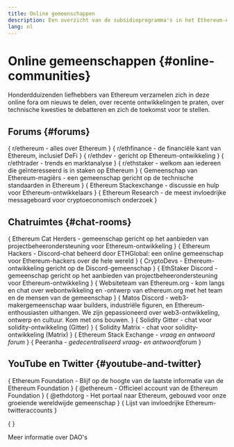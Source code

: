 ```yaml
---
title: Online gemeenschappen
description: Een overzicht van de subsidieprogramma's in het Ethereum-ecosysteem.
lang: nl
---
```


# Online gemeenschappen \{#online-communities}

Honderdduizenden liefhebbers van Ethereum verzamelen zich in deze online fora om nieuws te delen, over recente ontwikkelingen te praten, over technische kwesties te debatteren en zich de toekomst voor te stellen.

## Forums \{#forums}

{
<SocialListItem socialIcon="reddit"><Link to="https://www.reddit.com/r/ethereum">r/ethereum</Link> - alles over Ethereum</SocialListItem>
}
{
<SocialListItem socialIcon="reddit"><Link to="https://www.reddit.com/r/ethfinance/">r/ethfinance</Link> - de financiële kant van Ethereum, inclusief DeFi</SocialListItem>
}
{
<SocialListItem socialIcon="reddit"><Link to="https://www.reddit.com/r/ethdev/">r/ethdev</Link> - gericht op Ethereum-ontwikkeling</SocialListItem>
}
{
<SocialListItem socialIcon="reddit"><Link to="https://www.reddit.com/r/ethtrader/">r/ethtrader</Link> - trends en marktanalyse</SocialListItem>
}
{
<SocialListItem socialIcon="reddit"><Link to="https://www.reddit.com/r/ethstaker/">r/ethstaker</Link> - welkom aan iedereen die geïnteresseerd is in staken op Ethereum</SocialListItem>
}
{
<SocialListItem socialIcon="webpage"><Link to="https://ethereum-magicians.org">Gemeenschap van Ethereum-magiërs</Link> - een gemeenschap gericht op de technische standaarden in Ethereum</SocialListItem>
}
{
<SocialListItem socialIcon="stackExchange"><Link to="https://ethereum.stackexchange.com">Ethereum Stackexchange</Link> - discussie en hulp voor Ethereum-ontwikkelaars</SocialListItem>
}
{
<SocialListItem socialIcon="webpage"><Link to="https://ethresear.ch">Ethereum Research</Link> - de meest invloedrijke messageboard voor cryptoeconomisch onderzoek</SocialListItem>
}

## Chatruimtes \{#chat-rooms}

{
<SocialListItem socialIcon="discord"><Link to="https://discord.com/invite/Nz6rtfJ8Cu">Ethereum Cat Herders</Link> - gemeenschap gericht op het aanbieden van projectbeheerondersteuning voor Ethereum-ontwikkeling</SocialListItem>
}
{
<SocialListItem socialIcon="discord"><Link to="https://ethglobal.co/discord">Ethereum Hackers</Link> - Discord-chat beheerd door ETHGlobal: een online gemeenschap voor Ethereum-hackers over de hele wereld</SocialListItem>
}
{
<SocialListItem socialIcon="discord"><Link to="https://discord.gg/5W5tVb3">CryptoDevs</Link> - Ethereum-ontwikkeling gericht op de Discord-gemeenschap</SocialListItem>
}
{
<SocialListItem socialIcon="discord"><Link to="https://discord.gg/ethstaker">EthStaker Discord</Link> - gemeenschap gericht op het aanbieden van projectbeheerondersteuning voor Ethereum-ontwikkeling</SocialListItem>
}
{
<SocialListItem socialIcon="discord"><Link to="https://discord.gg/ethereum-org">Websiteteam van Ethereum.org</Link> - kom langs en chat over webontwikkeling en -ontwerp van ethereum.org met het team en de mensen van de gemeenschap</SocialListItem>
}
{
<SocialListItem socialIcon="discord"><Link to="https://discord.matos.club/">Matos Discord</Link> - web3-makergemeenschap waar builders, industriële figuren, en Ethereum-enthousiasten uithangen. We zijn gepassioneerd over web3-ontwikkeling, ontwerp en cultuur. Kom met ons bouwen.</SocialListItem>
}
{
<SocialListItem socialIcon="webpage"><Link to="https://gitter.im/ethereum/solidity">Solidity Gitter</Link> - chat voor solidity-ontwikkeling (Gitter)</SocialListItem>
}
{
<SocialListItem socialIcon="webpage"><Link to="https://matrix.to/#/#ethereum_solidity:gitter.im">Solidity Matrix</Link> - chat voor solidity-ontwikkeling (Matrix)</SocialListItem>
}
{
<SocialListItem socialIcon="webpage"><Link to="https://ethereum.stackexchange.com/">Ethereum Stack Exchange</Link> _- vraag en antwoord forum_</SocialListItem>
}
{
<SocialListItem socialIcon="webpage"><Link to="https://peeranha.io/">Peeranha</Link> _- gedecentraliseerd vraag- en antwoordforum_</SocialListItem>
}

## YouTube en Twitter \{#youtube-and-twitter}

{
<SocialListItem socialIcon="youtube"><Link to="https://www.youtube.com/c/EthereumFoundation">Ethereum Foundation</Link> - Blijf op de hoogte van de laatste informatie van de Ethereum Foundation</SocialListItem>
}
{
<SocialListItem socialIcon="twitter"><Link to="https://twitter.com/ethereum">@ethereum</Link> - Officieel account van de Ethereum Foundation</SocialListItem>
}
{
<SocialListItem socialIcon="twitter"><Link to="https://twitter.com/ethdotorg">@ethdotorg</Link> - Het portaal naar Ethereum, gebouwd voor onze groeiende wereldwijde gemeenschap</SocialListItem>
}
{
<SocialListItem socialIcon="webpage"><Link to="https://hive.one/c/ethereum?page=1">Lijst van invloedrijke Ethereum-twitteraccounts</Link></SocialListItem>
}

{
<Divider />
}

<Callout emoji=":classical_building:" titleKey="page-community-daos-callout-title" descriptionKey="page-community-daos-callout-description">
  <div>
    <ButtonLink to="/community/get-involved/#decentralized-autonomous-organizations-daos">
      Meer informatie over DAO's
    </ButtonLink>
  </div>
</Callout>
